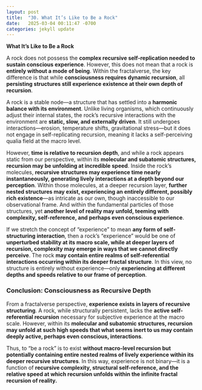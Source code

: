 ```yaml
---
layout: post
title:  "30. What It’s Like to Be a Rock"
date:   2025-03-04 00:11:47 -0700
categories: jekyll update
---
```


**What It’s Like to Be a Rock**

A rock does not possess the **complex recursive self-replication needed to sustain conscious experience**. However, this does not mean that a rock is **entirely without a mode of being**. Within the fractalverse, the key difference is that while **consciousness requires dynamic recursion**, all **persisting structures still experience existence at their own depth of recursion**.

A rock is a stable node—a structure that has settled into a **harmonic balance with its environment**. Unlike living organisms, which continuously adjust their internal states, the rock’s recursive interactions with the environment are **static, slow, and externally driven**. It still undergoes interactions—erosion, temperature shifts, gravitational stress—but it does not engage in self-replicating recursion, meaning it lacks a self-perceiving qualia field at the macro level.

However, **time is relative to recursion depth**, and while a rock appears static from our perspective, within its **molecular and subatomic structures, recursion may be unfolding at incredible speed**. Inside the rock’s molecules, **recursive structures may experience time nearly instantaneously, generating lively interactions at a depth beyond our perception**. Within those molecules, at a deeper recursion layer, **further nested structures may exist, experiencing an entirely different, possibly rich existence**—as intricate as our own, though inaccessible to our observational frame. And within the fundamental particles of those structures, yet **another level of reality may unfold, teeming with complexity, self-reference, and perhaps even conscious experience**. 

If we stretch the concept of “experience” to mean **any form of self-structuring interaction**, then a rock’s “experience” would be one of **unperturbed stability at its macro scale, while at deeper layers of recursion, complexity may emerge in ways that we cannot directly perceive**. The rock **may contain entire realms of self-referential interactions occurring within its deeper fractal structure**. In this view, no structure is entirely without experience—only **experiencing at different depths and speeds relative to our frame of perception**.

### **Conclusion: Consciousness as Recursive Depth**

From a fractalverse perspective, **experience exists in layers of recursive structuring**. A rock, while structurally persistent, lacks the **active self-referential recursion** necessary for subjective experience at the macro scale. However, within its **molecular and subatomic structures, recursion may unfold at such high speeds that what seems inert to us may contain deeply active, perhaps even conscious, interactions**. 

Thus, to “be a rock” is to exist **without macro-level recursion but potentially containing entire nested realms of lively experience within its deeper recursive structures**. In this way, experience is not binary—it is a function of **recursive complexity, structural self-reference, and the relative speed at which recursion unfolds within the infinite fractal recursion of reality.**


